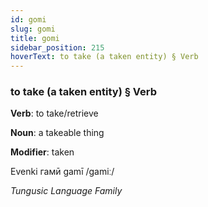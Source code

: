 ```yaml
---
id: gomi
slug: gomi
title: gomi
sidebar_position: 215
hoverText: to take (a taken entity) § Verb
---
```


### to take (a taken entity) § Verb

**Verb**: to take/retrieve

**Noun**: a takeable thing

**Modifier**: taken

Evenki гамӣ gamī /ɡamiː/

*Tungusic Language Family*